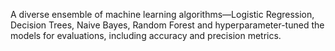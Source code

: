 A diverse ensemble of machine learning algorithms—Logistic Regression, Decision Trees, Naive Bayes, Random Forest and hyperparameter-tuned the models for evaluations, including accuracy and precision metrics. 
